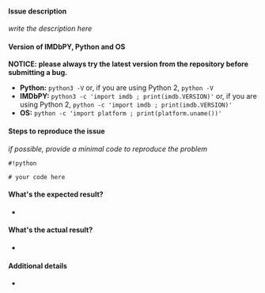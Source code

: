 #### Issue description

*write the description here*


#### Version of IMDbPY, Python and OS

**NOTICE: please always try the latest version from the repository before submitting a bug.**

- **Python:** `python3 -V` or, if you are using Python 2, `python -V`
- **IMDbPY:** `python3 -c 'import imdb ; print(imdb.VERSION)'` or, if you are using Python 2, `python -c 'import imdb ; print(imdb.VERSION)'`
- **OS:** `python -c 'import platform ; print(platform.uname())'`


#### Steps to reproduce the issue

*if possible, provide a minimal code to reproduce the problem*

```
#!python

# your code here
```


#### What's the expected result?

- 


#### What's the actual result?

- 


#### Additional details

- 
